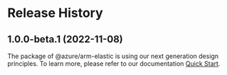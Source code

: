 # Release History
    
## 1.0.0-beta.1 (2022-11-08)

The package of @azure/arm-elastic is using our next generation design principles. To learn more, please refer to our documentation [Quick Start](https://aka.ms/js-track2-quickstart).
